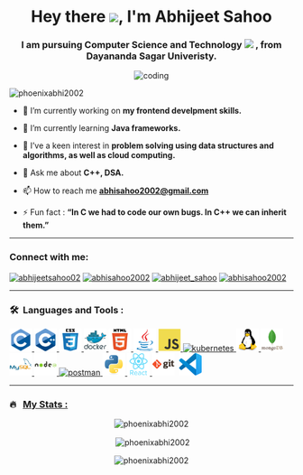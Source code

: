 <h1 align="center">Hey there <img src="https://media.giphy.com/media/hvRJCLFzcasrR4ia7z/giphy.gif" width="40">, I'm Abhijeet Sahoo</h1>
<h3 align="center">I am pursuing Computer Science and Technology <img src="https://media.giphy.com/media/WUlplcMpOCEmTGBtBW/giphy.gif" width="30"> , from Dayananda Sagar Univeristy.</h3>


<p align="center"><img alt="coding" width="400" src="https://www.lambdatest.com/resources/images/news24.gif">

<p align="left"> <img src="https://komarev.com/ghpvc/?username=phoenixabhi2002&label=Profile%20views&color=0e75b6&style=flat" alt="phoenixabhi2002" /> </p>

- 🔭 I’m currently working on **my frontend develpment skills.**

- 🌱 I’m currently learning **Java frameworks.**

- 👯 I’ve a keen interest in **problem solving using data structures and algorithms, as well as cloud computing.**

- 💬 Ask me about **C++, DSA.**

- 📫 How to reach me **abhisahoo2002@gmail.com**

- ⚡ Fun fact : **“In C we had to code our own bugs. In C++ we can inherit them.”**
<hr>

<h3 align="left">Connect with me:</h3>
<p align="left">
<a href="https://linkedin.com/in/abhijeetsahoo02" target="blank"><img align="center" src="https://raw.githubusercontent.com/rahuldkjain/github-profile-readme-generator/master/src/images/icons/Social/linked-in-alt.svg" alt="abhijeetsahoo02" height="30" width="40" /></a>
<a href="https://www.hackerrank.com/abhisahoo2002" target="blank"><img align="center" src="https://raw.githubusercontent.com/rahuldkjain/github-profile-readme-generator/master/src/images/icons/Social/hackerrank.svg" alt="abhisahoo2002" height="30" width="40" /></a>
<a href="https://www.leetcode.com/abhijeet_sahoo" target="blank"><img align="center" src="https://raw.githubusercontent.com/rahuldkjain/github-profile-readme-generator/master/src/images/icons/Social/leet-code.svg" alt="abhijeet_sahoo" height="30" width="40" /></a>
<a href="https://auth.geeksforgeeks.org/user/abhisahoo2002" target="blank"><img align="center" src="https://raw.githubusercontent.com/rahuldkjain/github-profile-readme-generator/master/src/images/icons/Social/geeks-for-geeks.svg" alt="abhisahoo2002" height="30" width="40" /></a>
</p>

<hr>

### 🛠 &nbsp;Languages and Tools :
<p align="left"> <a href="https://www.cprogramming.com/" target="_blank" rel="noreferrer"> <img src="https://raw.githubusercontent.com/devicons/devicon/master/icons/c/c-original.svg" alt="c" width="40" height="40"/> </a> <a href="https://www.w3schools.com/cpp/" target="_blank" rel="noreferrer"> <img src="https://raw.githubusercontent.com/devicons/devicon/master/icons/cplusplus/cplusplus-original.svg" alt="cplusplus" width="40" height="40"/> </a> <a href="https://www.w3schools.com/css/" target="_blank" rel="noreferrer"> <img src="https://raw.githubusercontent.com/devicons/devicon/master/icons/css3/css3-original-wordmark.svg" alt="css3" width="40" height="40"/> </a> <a href="https://www.docker.com/" target="_blank" rel="noreferrer"> <img src="https://raw.githubusercontent.com/devicons/devicon/master/icons/docker/docker-original-wordmark.svg" alt="docker" width="40" height="40"/> </a> <a href="https://www.w3.org/html/" target="_blank" rel="noreferrer"> <img src="https://raw.githubusercontent.com/devicons/devicon/master/icons/html5/html5-original-wordmark.svg" alt="html5" width="40" height="40"/> </a> <a href="https://www.java.com" target="_blank" rel="noreferrer"> <img src="https://raw.githubusercontent.com/devicons/devicon/master/icons/java/java-original.svg" alt="java" width="40" height="40"/> </a> <a href="https://developer.mozilla.org/en-US/docs/Web/JavaScript" target="_blank" rel="noreferrer"> <img src="https://raw.githubusercontent.com/devicons/devicon/master/icons/javascript/javascript-original.svg" alt="javascript" width="40" height="40"/> </a> <a href="https://kubernetes.io" target="_blank" rel="noreferrer"> <img src="https://www.vectorlogo.zone/logos/kubernetes/kubernetes-icon.svg" alt="kubernetes" width="40" height="40"/> </a> <a href="https://www.linux.org/" target="_blank" rel="noreferrer"> <img src="https://raw.githubusercontent.com/devicons/devicon/master/icons/linux/linux-original.svg" alt="linux" width="40" height="40"/> </a> <a href="https://www.mongodb.com/" target="_blank" rel="noreferrer"> <img src="https://raw.githubusercontent.com/devicons/devicon/master/icons/mongodb/mongodb-original-wordmark.svg" alt="mongodb" width="40" height="40"/> </a> <a href="https://www.mysql.com/" target="_blank" rel="noreferrer"> <img src="https://raw.githubusercontent.com/devicons/devicon/master/icons/mysql/mysql-original-wordmark.svg" alt="mysql" width="40" height="40"/> </a> <a href="https://nodejs.org" target="_blank" rel="noreferrer"> <img src="https://raw.githubusercontent.com/devicons/devicon/master/icons/nodejs/nodejs-original-wordmark.svg" alt="nodejs" width="40" height="40"/> </a> <a href="https://postman.com" target="_blank" rel="noreferrer"> <img src="https://www.vectorlogo.zone/logos/getpostman/getpostman-icon.svg" alt="postman" width="40" height="40"/> </a> <a href="https://www.python.org" target="_blank" rel="noreferrer"> <img src="https://raw.githubusercontent.com/devicons/devicon/master/icons/python/python-original.svg" alt="python" width="40" height="40"/> </a> <a href="https://reactjs.org/" target="_blank" rel="noreferrer">  <img src="https://raw.githubusercontent.com/devicons/devicon/master/icons/react/react-original-wordmark.svg" alt="react" width="40" height="40"/> </a>     <img src="https://github.com/devicons/devicon/blob/master/icons/git/git-original-wordmark.svg" title="Git" **alt="Git" width="40" height="40"/>&nbsp; <img src="https://raw.githubusercontent.com/devicons/devicon/master/icons/vscode/vscode-original.svg" title="vscode"  alt="vscode" width="40" height="40"/>&nbsp;</p>
<hr>

### 🔥 &nbsp; <u>My Stats :</u>
<div align="center">
<p><img src="https://github-readme-stats.vercel.app/api/top-langs?username=phoenixabhi2002&show_icons=true&theme=radical&locale=en&layout=compact" alt="phoenixabhi2002" /></p>

<p>&nbsp;<img align="center" src="https://github-readme-stats.vercel.app/api?username=phoenixabhi2002&show_icons=true&theme=radical&locale=en" alt="phoenixabhi2002" /></p>

<p><img align="center" src="https://github-readme-streak-stats.herokuapp.com/?user=phoenixabhi2002&show_icons=true&theme=radical" alt="phoenixabhi2002" /></p>
</div>
